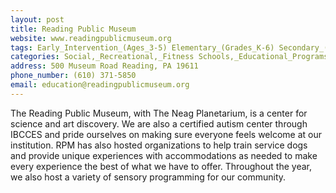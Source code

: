 ```yaml
---
layout: post
title: Reading Public Museum
website: www.readingpublicmuseum.org
tags: Early_Intervention_(Ages_3-5) Elementary_(Grades_K-6) Secondary_(Grades_7-12) Post_Secondary_(High_School_and_Beyond)
categories: Social,_Recreational,_Fitness Schools,_Educational_Programs,_Advocacy Accessibility,_Inclusion,_Safety,_Health
address: 500 Museum Road Reading, PA 19611
phone_number: (610) 371-5850
email: education@readingpublicmuseum.org
---
```

The Reading Public Museum, with The Neag Planetarium, is a center for science and art discovery. We are also a certified autism center through IBCCES and pride ourselves on making sure everyone feels welcome at our institution. RPM has also hosted organizations to help train service dogs and provide unique experiences with accommodations as needed to make every experience the best of what we have to offer. Throughout the year, we also host a variety of sensory programming for our community.